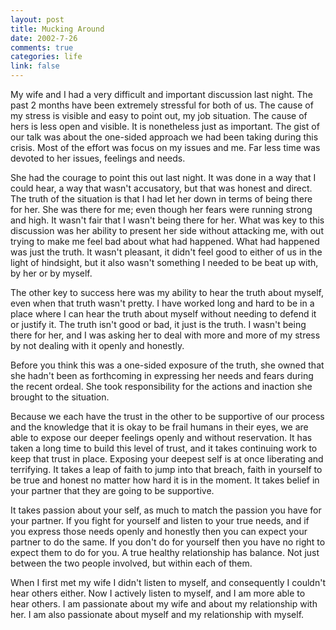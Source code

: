 ```yaml
--- 
layout: post
title: Mucking Around
date: 2002-7-26
comments: true
categories: life
link: false
---
```

My wife and I had a very difficult and important discussion last night. The past 2 months have been extremely stressful for both of us. The cause of my stress is visible and easy to point out, my job situation. The cause of hers is less open and visible. It is nonetheless just as important. The gist of our talk was about the one-sided approach we had been taking during this crisis. Most of the effort was focus on my issues and me. Far less time was devoted to her issues, feelings and needs.

She had the courage to point this out last night. It was done in a way that I could hear, a way that wasn't accusatory, but that was honest and direct. The truth of the situation is that I had let her down in terms of being there for her. She was there for me; even though her fears were running strong and high. It wasn't fair that I wasn't being there for her. What was key to this discussion was her ability to present her side without attacking me, with out trying to make me feel bad about what had happened. What had happened was just the truth. It wasn't pleasant, it didn't feel good to either of us in the light of hindsight, but it also wasn't something I needed to be beat up with, by her or by myself.

The other key to success here was my ability to hear the truth about myself, even when that truth wasn't pretty. I have worked long and hard to be in a place where I can hear the truth about myself without needing to defend it or justify it. The truth isn't good or bad, it just is the truth. I wasn't being there for her, and I was asking her to deal with more and more of my stress by not dealing with it openly and honestly.

Before you think this was a one-sided exposure of the truth, she owned that she hadn't been as forthcoming in expressing her needs and fears during the recent ordeal. She took responsibility for the actions and inaction she brought to the situation.

Because we each have the trust in the other to be supportive of our process and the knowledge that it is okay to be frail humans in their eyes, we are able to expose our deeper feelings openly and without reservation. It has taken a long time to build this level of trust, and it takes continuing work to keep that trust in place. Exposing your deepest self is at once liberating and terrifying. It takes a leap of faith to jump into that breach, faith in yourself to be true and honest no matter how hard it is in the moment. It takes belief in your partner that they are going to be supportive.

It takes passion about your self, as much to match the passion you have for your partner. If you fight for yourself and listen to your true needs, and if you express those needs openly and honestly then you can expect your partner to do the same. If you don't do for yourself then you have no right to expect them to do for you. A true healthy relationship has balance. Not just between the two people involved, but within each of them.

When I first met my wife I didn't listen to myself, and consequently I couldn't hear others either. Now I actively listen to myself, and I am more able to hear others. I am passionate about my wife and about my relationship with her. I am also passionate about myself and my relationship with myself.
